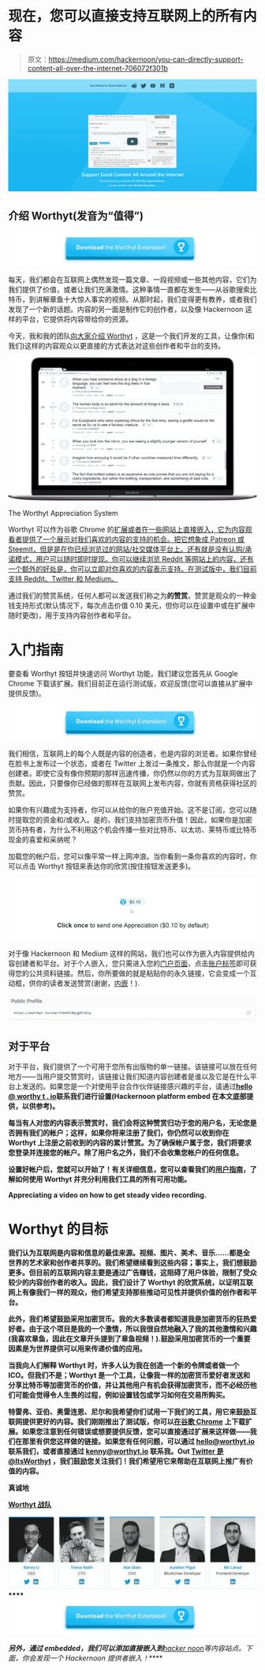 # 现在，您可以直接支持互联网上的所有内容

> 原文：<https://medium.com/hackernoon/you-can-directly-support-content-all-over-the-internet-706072f301b>

![](img/a12015b5aa33b8a1fa7cddaa8a073b43.png)

## 介绍 Worthyt(发音为“值得”)

[![](img/57c5b272d414497f007c8092c8dc1681.png)](https://chrome.google.com/webstore/detail/worthyt/lajgggbpmllaalihlhkmohlfnmpcccon)

每天，我们都会在互联网上偶然发现一篇文章、一段视频或一些其他内容，它们为我们提供了价值，或者让我们充满激情。这种事情一直都在发生——从谷歌搜索比特币，到讲解章鱼十大惊人事实的视频。从那时起，我们变得更有教养，或者我们发现了一个新的话题。内容的另一面是制作它的创作者，以及像 Hackernoon 这样的平台，它提供将内容带给你的资源。

今天，我和我的团队[向大家介绍 Worthyt](https://worthyt.io) ，这是一个我们开发的工具，让像你(和我们)这样的内容观众以更直接的方式表达对这些创作者和平台的支持。

![](img/518a6d4c3792d6c17bf38038fbc5d786.png)

The Worthyt Appreciation System

Worthyt 可以作为谷歌 Chrome 的[扩展或者在一些网站上直接嵌入，它为内容观看者提供了一个展示对我们喜欢的内容的支持的机会。把它想象成 Patreon 或 Steemit，但是是在你已经浏览过的网站/社交媒体平台上。还有就是没有认购/承诺模式，用户可以随时即时提现。你可以继续浏览 Reddit 等网站上的内容，还有一个额外的好处是，你可以立即对你喜欢的内容表示支持。在测试版中，我们目前支持 Reddit、Twitter 和 Medium。](https://chrome.google.com/webstore/detail/worthyt/lajgggbpmllaalihlhkmohlfnmpcccon)

通过我们的赞赏系统，任何人都可以发送我们称之为**的赞赏**。赞赏是观众的一种金钱支持形式(默认情况下，每次点击价值 0.10 美元，但你可以在设置中或在扩展中随时更改)，用于支持内容创作者和平台。

# 入门指南

要查看 Worthyt 按钮并快速访问 Worthyt 功能，我们建议您首先从 Google Chrome 下载该扩展。我们目前正在运行测试版，欢迎反馈(您可以直接从扩展中提供反馈)。

[![](img/57c5b272d414497f007c8092c8dc1681.png)](https://chrome.google.com/webstore/detail/worthyt/lajgggbpmllaalihlhkmohlfnmpcccon)

我们相信，互联网上的每个人既是内容的创造者，也是内容的浏览者。如果你曾经在脸书上发布过一个状态，或者在 Twitter 上发过一条推文，那么你就是一个内容创建者。即使它没有像你预期的那样迅速传播，你仍然以你的方式为互联网做出了贡献。因此，只要像你已经做的那样在互联网上发布内容，你就有资格获得社区的赞赏。

如果你有兴趣成为支持者，你可以从给你的账户充值开始。这不是订阅，您可以随时提取您的资金和/或收入。是的，我们支持加密货币升值！因此，如果你是加密货币持有者，为什么不利用这个机会传播一些对比特币、以太坊、莱特币或比特币现金的喜爱和采纳呢？

加载您的帐户后，您可以像平常一样上网冲浪。当你看到一条你喜欢的内容时，你可以点击 Worthyt 按钮来表达你的欣赏(按住按钮发送更多)。

![](img/2960058a9b62d0ca5aa14bd741b51723.png)

对于像 Hackernoon 和 Medium 这样的网站，我们也可以作为嵌入内容提供给内容创建者和平台。对于个人嵌入，您只需进入您的[门户页面](https://worthyt.io/my/account)，点击[账户标签](https://worthyt.io/my/account)即可获得您的公共资料链接。然后，你所要做的就是粘贴你的永久链接，它会变成一个互动框，供你的读者发送赞赏(谢谢，[内嵌](https://medium.com/u/9e0a500b6d6?source=post_page-----706072f301b--------------------------------)！).

![](img/1eb2a49f383af045c9f00e2108ec52c3.png)

## 对于平台

对于平台，我们提供了一个可用于您所有出版物的单一链接。该链接可以放在任何地方——当用户提交赞赏时，该链接让我们知道内容创建者是谁以及它是在什么平台上发送的。如果您是一个对使用平台合作伙伴链接感兴趣的平台，请通过[**hello @ worthy t . io**](mailto:hello@worthyt.io)**联系我们进行设置(Hackernoon platform embed 在本文底部提供，以供参考)。**

**每当有人对您的内容表示赞赏时，我们会将这种赞赏归功于您的用户名，无论您是否拥有我们的帐户；这样，如果你将来注册了我们，你仍然可以收到你在 Worthyt 上注册之前收到的内容的累计赞赏。为了确保帐户属于您，我们将要求您登录并连接您的帐户。除了用户名之外，我们不会收集您帐户的任何信息。**

**设置好帐户后，您就可以开始了！有关详细信息，您可以查看我们的[用户指南](http://guide.worthyt.io/)，了解如何使用 Worthyt 并充分利用我们工具的所有可用功能。**

**Appreciating a video on how to get steady video recording.**

# **Worthyt 的目标**

**我们认为互联网是内容和信息的最佳来源。视频、图片、美术、音乐……都是全世界的艺术家和创作者共享的。我们希望继续看到这些内容；事实上，我们想鼓励更多。但目前的互联网内容主要是通过广告赚钱，这阻碍了用户体验，限制了受众较少的内容创作者的收入。因此，我们设计了 Worthyt 的欣赏系统，以证明互联网上有像我们一样的观众，他们希望支持那些推动可见性并提供价值的创作者和平台。**

**此外，我们希望鼓励采用加密货币。我的大多数读者都知道我是加密货币的狂热爱好者。由于这个项目是我的一个激情，所以我很自然地融入了我的其他激情和兴趣(我喜欢章鱼，因此在文章开头提到了章鱼视频！).鼓励采用加密货币的一个重要因素是为世界提供可以用来传递价值的应用。**

**当我向人们解释 Worthyt 时，许多人认为我在创造一个新的令牌或者做一个 ICO。但我们不是；Worthyt 是一个工具，让像我一样的加密货币爱好者发送和分享比特币等加密货币的价值，并让其他用户有机会获得加密货币，而不必经历他们可能会觉得令人生畏的过程，例如设置钱包或学习如何在交易所购买。**

**特雷弗、亚伯、奥雷连恩、尼尔和我希望你们试用一下我们的工具，用它来鼓励互联网提供更好的内容。我们刚刚推出了测试版，你可以[在谷歌 Chrome](https://chrome.google.com/webstore/detail/worthyt/lajgggbpmllaalihlhkmohlfnmpcccon) 上下载扩展。如果您注意到任何错误或想要提供反馈，您可以直接通过扩展来这样做——我们在那里有供您这样做的链接。如果您有任何问题，可以通过 hello@worthyt.io 联系我们，或者直接通过 kenny@worthyt.io 联系我。Out [Twitter 是@ItsWorthyt](https://twitter.com/itsworthyt) ，我们鼓励您关注我们！我们希望用它来帮助在互联网上推广有价值的内容。**

**真诚地**

**[Worthyt 战队](https://worthyt.io)**

**![](img/f22f154c7214954e232e2640612aef8c.png)****[![](img/57c5b272d414497f007c8092c8dc1681.png)](https://chrome.google.com/webstore/detail/worthyt/lajgggbpmllaalihlhkmohlfnmpcccon)**

***另外，通过 embedded，我们可以添加直接嵌入到*[](https://medium.com/u/504c7870fdb6?source=post_page-----706072f301b--------------------------------)**[*hacker noon*](https://medium.com/u/4a8a924edf41?source=post_page-----706072f301b--------------------------------)*等内容站点。下面，你会发现一个 Hackernoon 提供者嵌入！*****